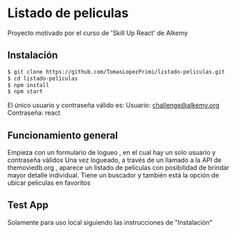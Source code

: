 # Listado de peliculas

Proyecto motivado por el curso de 'Skill Up React' de Alkemy

## Instalación

```sh
$ git clone https://github.com/TomasLopezPrimi/listado-peliculas.git
$ cd listado-peliculas
$ npm install
$ npm start
```

El único usuario y contraseña válido es: 
Usuario: challenge@alkemy.org
Contraseña: react


## Funcionamiento general

Empieza con un formulario de logueo , en el cual hay un solo usuario y contraseña válidos 
Una vez logueado, a través de un llamado a la API de themoviedb.org , aparece un listado de peliculas con posibilidad de brindar mayor detalle individual.
Tiene un buscador y también está la opción de ubicar peliculas en favoritos


## Test App

Solamente para uso local siguiendo las instrucciones de "Instalación"
